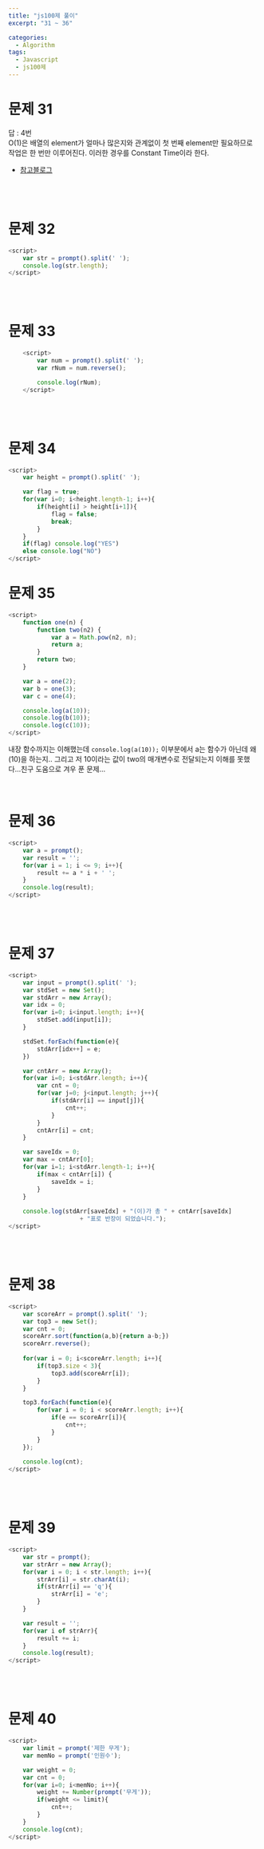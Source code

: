 ```yaml
---
title: "js100제 풀이"
excerpt: "31 ~ 36"

categories: 
  - Algorithm
tags: 
  - Javascript
  - js100제
---
```


# 문제 31
답 : 4번<br>
O(1)은 배열의 element가 얼마나 많은지와 관계없이 첫 번째 element만 필요하므로 작업은 한 번만 이루어진다. 이러한 경우를 Constant Time이라 한다.<br>

- [참고블로그](https://soldonii.tistory.com/56)

<br><br>

# 문제 32
```javascript
<script>
    var str = prompt().split(' ');
    console.log(str.length);
</script>
```
<br><br>

# 문제 33
```javascript
    <script>
        var num = prompt().split(' ');
        var rNum = num.reverse();

        console.log(rNum);
    </script>
```
<br><br>

# 문제 34
```javascript
<script>
    var height = prompt().split(' ');

    var flag = true;
    for(var i=0; i<height.length-1; i++){
        if(height[i] > height[i+1]){
            flag = false;
            break;
        }
    }
    if(flag) console.log("YES")
    else console.log("NO")
</script>
```

# 문제 35
```javascript
<script>
    function one(n) {
        function two(n2) {
            var a = Math.pow(n2, n);
            return a;
        }
        return two;
    }

    var a = one(2);
    var b = one(3);
    var c = one(4);

    console.log(a(10));
    console.log(b(10));
    console.log(c(10));
</script>
```
내장 함수까지는 이해했는데 `console.log(a(10));` 이부분에서 a는 함수가 아닌데 왜(10)을 하는지.. 그리고 저 10이라는 값이 two의 매개변수로 전달되는지 이해를 못했다...친구 도움으로 겨우 푼 문제...
<br><br><br>

# 문제 36
```javascript
<script>
    var a = prompt();
    var result = '';
    for(var i = 1; i <= 9; i++){
        result += a * i + ' ';
    }
    console.log(result);
</script>
```
<br><br>

# 문제 37
```javascript
<script>
    var input = prompt().split(' ');
    var stdSet = new Set();
    var stdArr = new Array();
    var idx = 0;
    for(var i=0; i<input.length; i++){
        stdSet.add(input[i]);
    }

    stdSet.forEach(function(e){
        stdArr[idx++] = e;
    })

    var cntArr = new Array();
    for(var i=0; i<stdArr.length; i++){
        var cnt = 0;
        for(var j=0; j<input.length; j++){
            if(stdArr[i] == input[j]){
                cnt++;
            }
        }
        cntArr[i] = cnt;
    }

    var saveIdx = 0;
    var max = cntArr[0];
    for(var i=1; i<stdArr.length-1; i++){
        if(max < cntArr[i]) {
            saveIdx = i;
        }
    }
    
    console.log(stdArr[saveIdx] + "(이)가 총 " + cntArr[saveIdx]
                    + "표로 반장이 되었습니다.");
</script>
```
<br><br>

# 문제 38
```javascript
<script>
    var scoreArr = prompt().split(' ');
    var top3 = new Set();
    var cnt = 0;
    scoreArr.sort(function(a,b){return a-b;})
    scoreArr.reverse();
    
    for(var i = 0; i<scoreArr.length; i++){
        if(top3.size < 3){
            top3.add(scoreArr[i]);
        }
    }

    top3.forEach(function(e){
        for(var i = 0; i < scoreArr.length; i++){
            if(e == scoreArr[i]){
                cnt++;
            }
        }
    });
    
    console.log(cnt);
</script>
```
<br><br>

# 문제 39
```javascript
<script>
    var str = prompt();
    var strArr = new Array();
    for(var i = 0; i < str.length; i++){
        strArr[i] = str.charAt(i);
        if(strArr[i] == 'q'){
            strArr[i] = 'e';
        }
    }

    var result = '';
    for(var i of strArr){
        result += i;
    }
    console.log(result);
</script>
```
<br><br>

# 문제 40
```javascript
<script>
    var limit = prompt('제한 무게');
    var memNo = prompt('인원수');

    var weight = 0;
    var cnt = 0;
    for(var i=0; i<memNo; i++){
        weight += Number(prompt('무게'));
        if(weight <= limit){
            cnt++;
        }
    }
    console.log(cnt);
</script>
```
